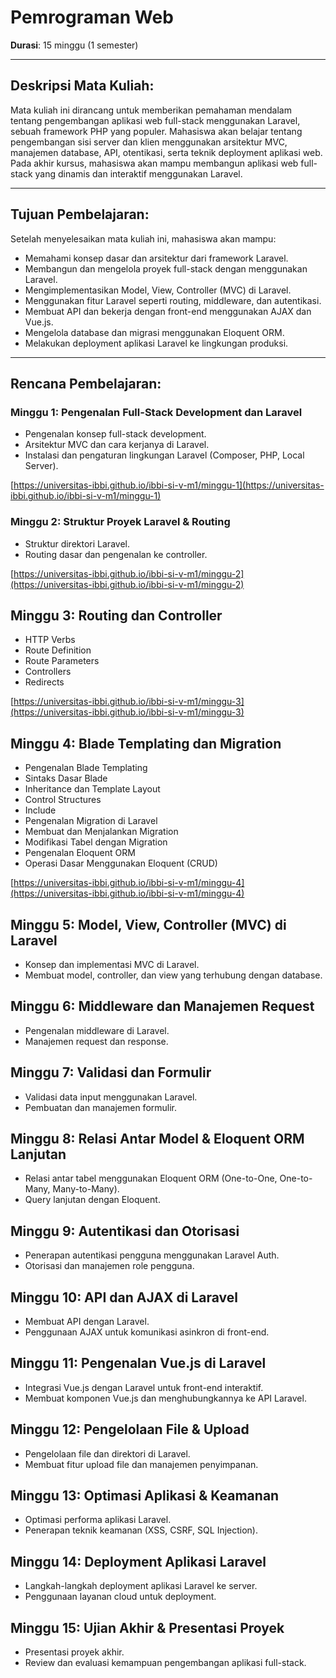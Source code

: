 # Pemrograman Web
**Durasi**: 15 minggu (1 semester)

--- 

## Deskripsi Mata Kuliah:
Mata kuliah ini dirancang untuk memberikan pemahaman mendalam tentang pengembangan aplikasi web full-stack menggunakan Laravel, sebuah framework PHP yang populer. Mahasiswa akan belajar tentang pengembangan sisi server dan klien menggunakan arsitektur MVC, manajemen database, API, otentikasi, serta teknik deployment aplikasi web. Pada akhir kursus, mahasiswa akan mampu membangun aplikasi web full-stack yang dinamis dan interaktif menggunakan Laravel.

---
 
## Tujuan Pembelajaran:
Setelah menyelesaikan mata kuliah ini, mahasiswa akan mampu:

- Memahami konsep dasar dan arsitektur dari framework Laravel.
- Membangun dan mengelola proyek full-stack dengan menggunakan Laravel.
- Mengimplementasikan Model, View, Controller (MVC) di Laravel.
- Menggunakan fitur Laravel seperti routing, middleware, dan autentikasi.
- Membuat API dan bekerja dengan front-end menggunakan AJAX dan Vue.js.
- Mengelola database dan migrasi menggunakan Eloquent ORM.
- Melakukan deployment aplikasi Laravel ke lingkungan produksi.

---

## Rencana Pembelajaran:

### Minggu 1: Pengenalan Full-Stack Development dan Laravel

- Pengenalan konsep full-stack development.
- Arsitektur MVC dan cara kerjanya di Laravel.
- Instalasi dan pengaturan lingkungan Laravel (Composer, PHP, Local Server).

[https://universitas-ibbi.github.io/ibbi-si-v-m1/minggu-1](https://universitas-ibbi.github.io/ibbi-si-v-m1/minggu-1)

### Minggu 2: Struktur Proyek Laravel & Routing

- Struktur direktori Laravel.
- Routing dasar dan pengenalan ke controller.

[https://universitas-ibbi.github.io/ibbi-si-v-m1/minggu-2](https://universitas-ibbi.github.io/ibbi-si-v-m1/minggu-2)

## Minggu 3: Routing dan Controller

- HTTP Verbs
- Route Definition
- Route Parameters
- Controllers
- Redirects

[https://universitas-ibbi.github.io/ibbi-si-v-m1/minggu-3](https://universitas-ibbi.github.io/ibbi-si-v-m1/minggu-3)

## Minggu 4: Blade Templating dan Migration

- Pengenalan Blade Templating
- Sintaks Dasar Blade
- Inheritance dan Template Layout
- Control Structures
- Include
- Pengenalan Migration di Laravel
- Membuat dan Menjalankan Migration
- Modifikasi Tabel dengan Migration
- Pengenalan Eloquent ORM
- Operasi Dasar Menggunakan Eloquent (CRUD)
  
[https://universitas-ibbi.github.io/ibbi-si-v-m1/minggu-4](https://universitas-ibbi.github.io/ibbi-si-v-m1/minggu-4)

## Minggu 5: Model, View, Controller (MVC) di Laravel

- Konsep dan implementasi MVC di Laravel.
- Membuat model, controller, dan view yang terhubung dengan database.

## Minggu 6: Middleware dan Manajemen Request

- Pengenalan middleware di Laravel.
- Manajemen request dan response.

## Minggu 7: Validasi dan Formulir

- Validasi data input menggunakan Laravel.
- Pembuatan dan manajemen formulir.

## Minggu 8: Relasi Antar Model & Eloquent ORM Lanjutan

- Relasi antar tabel menggunakan Eloquent ORM (One-to-One, One-to-Many, Many-to-Many).
- Query lanjutan dengan Eloquent.

## Minggu 9: Autentikasi dan Otorisasi

- Penerapan autentikasi pengguna menggunakan Laravel Auth.
- Otorisasi dan manajemen role pengguna.

## Minggu 10: API dan AJAX di Laravel

- Membuat API dengan Laravel.
- Penggunaan AJAX untuk komunikasi asinkron di front-end.

## Minggu 11: Pengenalan Vue.js di Laravel

- Integrasi Vue.js dengan Laravel untuk front-end interaktif.
- Membuat komponen Vue.js dan menghubungkannya ke API Laravel.

## Minggu 12: Pengelolaan File & Upload

- Pengelolaan file dan direktori di Laravel.
- Membuat fitur upload file dan manajemen penyimpanan.

## Minggu 13: Optimasi Aplikasi & Keamanan

- Optimasi performa aplikasi Laravel.
- Penerapan teknik keamanan (XSS, CSRF, SQL Injection).

## Minggu 14: Deployment Aplikasi Laravel

- Langkah-langkah deployment aplikasi Laravel ke server.
- Penggunaan layanan cloud untuk deployment.

## Minggu 15: Ujian Akhir & Presentasi Proyek

- Presentasi proyek akhir.
- Review dan evaluasi kemampuan pengembangan aplikasi full-stack.